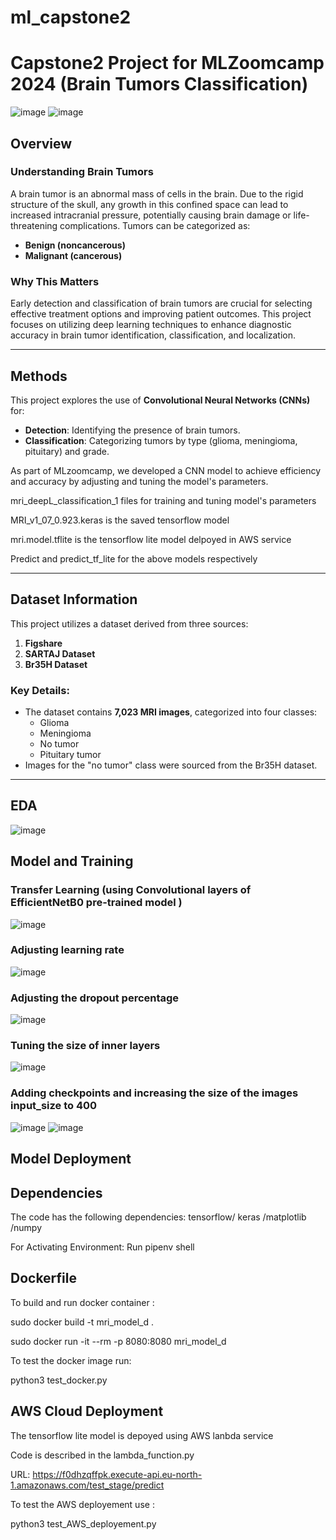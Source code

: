 # ml_capstone2
# Capstone2 Project for MLZoomcamp 2024 (Brain Tumors Classification)
![image](https://github.com/user-attachments/assets/632d114f-ede0-487c-a107-15f8ba2929f7)
![image](https://github.com/user-attachments/assets/a97d9b71-a717-4080-9089-9ddbfb522427)

## Overview

### Understanding Brain Tumors
A brain tumor is an abnormal mass of cells in the brain. Due to the rigid structure of the skull, any growth in this confined space can lead to increased intracranial pressure, potentially causing brain damage or life-threatening complications. Tumors can be categorized as:
- **Benign (noncancerous)** 
- **Malignant (cancerous)**

### Why This Matters
Early detection and classification of brain tumors are crucial for selecting effective treatment options and improving patient outcomes. This project focuses on utilizing deep learning techniques to enhance diagnostic accuracy in brain tumor identification, classification, and localization.

---

## Methods

This project explores the use of **Convolutional Neural Networks (CNNs)** for:
- **Detection**: Identifying the presence of brain tumors.
- **Classification**: Categorizing tumors by type (glioma, meningioma, pituitary) and grade.

As part of MLzoomcamp, we developed a CNN model to achieve efficiency and accuracy by adjusting and tuning the model's parameters.

mri_deepL_classification_1 files for training and tuning model's parameters 

MRI_v1_07_0.923.keras is the saved tensorflow model

mri.model.tflite is the tensorflow lite model delpoyed in AWS service

Predict and predict_tf_lite for the above models respectively 

---

## Dataset Information

This project utilizes a dataset derived from three sources:
1. **Figshare**
2. **SARTAJ Dataset**
3. **Br35H Dataset**

### Key Details:
- The dataset contains **7,023 MRI images**, categorized into four classes:
  - Glioma
  - Meningioma
  - No tumor
  - Pituitary tumor
- Images for the "no tumor" class were sourced from the Br35H dataset.

---
## EDA 
![image](https://github.com/user-attachments/assets/86cb2b22-77cf-4981-9642-72c628a40e5d)


## Model and Training
### Transfer Learning (using Convolutional layers of EfficientNetB0 pre-trained model )
![image](https://github.com/user-attachments/assets/00c35524-04c6-4e09-ad42-ac913f70d4ca)

### Adjusting learning rate 
![image](https://github.com/user-attachments/assets/62a2fbdb-7823-4bca-b516-e5609956c3cf)

### Adjusting the dropout percentage 
![image](https://github.com/user-attachments/assets/a96572de-ca7b-4e5c-a492-6f0014928dd3)

### Tuning the size of inner layers 
![image](https://github.com/user-attachments/assets/e795157a-605f-47ec-a60a-c9aac086c05e)

### Adding checkpoints and increasing the size of the images input_size to 400 
![image](https://github.com/user-attachments/assets/63dec89b-f4e3-43be-9c98-034e4d97ca81)
![image](https://github.com/user-attachments/assets/bb936c74-0e6f-4644-8180-516b0356a453)

## Model Deployment 

## Dependencies 
The code has the following dependencies: 
tensorflow/ keras /matplotlib /numpy 

For Activating Environment: Run pipenv shell

## Dockerfile 
To build and run docker container : 

sudo docker build -t mri_model_d .

sudo docker run -it --rm -p 8080:8080  mri_model_d

To test the docker image run: 

python3 test_docker.py 

## AWS Cloud Deployment
The tensorflow lite model is depoyed using AWS lanbda service 

Code is described in the lambda_function.py

URL: https://f0dhzqffpk.execute-api.eu-north-1.amazonaws.com/test_stage/predict

To test the AWS deployement use : 

python3 test_AWS_deployement.py 